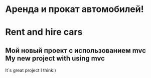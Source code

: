 <h1>Аренда и прокат автомобилей!</h1>

<h1>Rent and hire cars</h1>


<h2>
Мой новый проект с использованием mvc
  <br>
My new project with using mvc
</h2>

It`s great project I think:)
